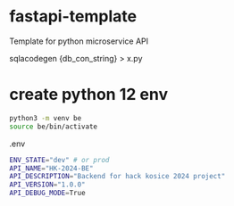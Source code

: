 # fastapi-template
Template for python microservice API

sqlacodegen {db_con_string} > x.py


# create python 12 env
```bash
python3 -m venv be
source be/bin/activate
```



.env
```bash
ENV_STATE="dev" # or prod
API_NAME="HK-2024-BE"
API_DESCRIPTION="Backend for hack kosice 2024 project"
API_VERSION="1.0.0"
API_DEBUG_MODE=True
```